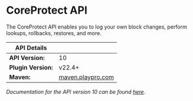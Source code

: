 # CoreProtect API

The CoreProtect API enables you to log your own block changes, perform lookups, rollbacks, restores, and more. 

| API Details |  |
| --- | --- |
| **API Version:** | 10 |
| **Plugin Version:** | v22.4+ |
| **Maven:** | [maven.playpro.com](https://maven.playpro.com) |

*Documentation for the API version 10 can be found [here](/api/version/v10/).*